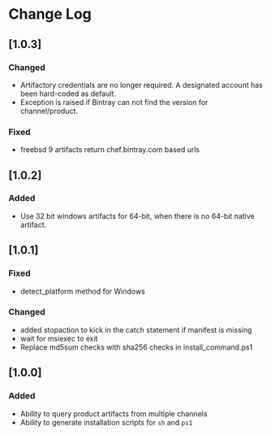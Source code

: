 # Change Log

## [1.0.3]
### Changed
- Artifactory credentials are no longer required.  A designated account has been hard-coded as default.
- Exception is raised if Bintray can not find the version for channel/product.

### Fixed
- freebsd 9 artifacts return chef.bintray.com based urls

## [1.0.2]
### Added
- Use 32 bit windows artifacts for 64-bit, when there is no 64-bit native artifact.

## [1.0.1]
### Fixed
- detect_platform method for Windows

### Changed
- added stopaction to kick in the catch statement if manifest is missing
- wait for msiexec to exit
- Replace md5sum checks with sha256 checks in install_command.ps1

## [1.0.0]
### Added
- Ability to query product artifacts from multiple channels
- Ability to generate installation scripts for `sh` and `ps1`
